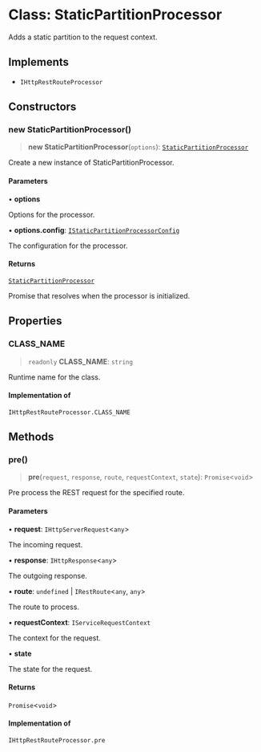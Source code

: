 # Class: StaticPartitionProcessor

Adds a static partition to the request context.

## Implements

- `IHttpRestRouteProcessor`

## Constructors

### new StaticPartitionProcessor()

> **new StaticPartitionProcessor**(`options`): [`StaticPartitionProcessor`](StaticPartitionProcessor.md)

Create a new instance of StaticPartitionProcessor.

#### Parameters

• **options**

Options for the processor.

• **options.config**: [`IStaticPartitionProcessorConfig`](../interfaces/IStaticPartitionProcessorConfig.md)

The configuration for the processor.

#### Returns

[`StaticPartitionProcessor`](StaticPartitionProcessor.md)

Promise that resolves when the processor is initialized.

## Properties

### CLASS\_NAME

> `readonly` **CLASS\_NAME**: `string`

Runtime name for the class.

#### Implementation of

`IHttpRestRouteProcessor.CLASS_NAME`

## Methods

### pre()

> **pre**(`request`, `response`, `route`, `requestContext`, `state`): `Promise`\<`void`\>

Pre process the REST request for the specified route.

#### Parameters

• **request**: `IHttpServerRequest`\<`any`\>

The incoming request.

• **response**: `IHttpResponse`\<`any`\>

The outgoing response.

• **route**: `undefined` \| `IRestRoute`\<`any`, `any`\>

The route to process.

• **requestContext**: `IServiceRequestContext`

The context for the request.

• **state**

The state for the request.

#### Returns

`Promise`\<`void`\>

#### Implementation of

`IHttpRestRouteProcessor.pre`
